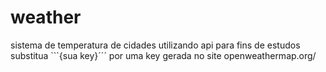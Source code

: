 # weather
sistema de temperatura de cidades utilizando api para fins de estudos
substitua ```{sua key}´´´ por uma key gerada no site openweathermap.org/
